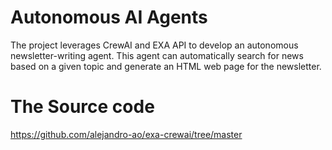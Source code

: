 # Autonomous AI Agents
The project leverages CrewAI and EXA API to develop an autonomous newsletter-writing agent. This agent can automatically search for news based on a given topic and generate an HTML web page for the newsletter.


# The Source code
https://github.com/alejandro-ao/exa-crewai/tree/master



